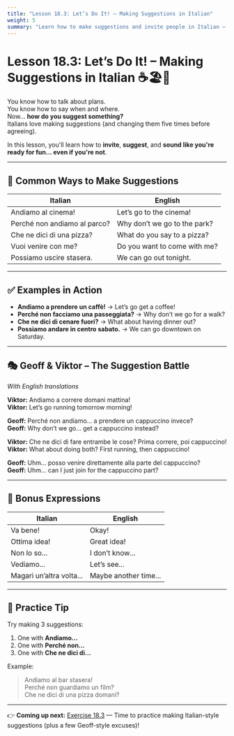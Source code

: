 ```yaml
---
title: "Lesson 18.3: Let’s Do It! – Making Suggestions in Italian"
weight: 5
summary: "Learn how to make suggestions and invite people in Italian – from casual coffee invites to overly ambitious weekend plans (Geoff-style)."
---
```


# Lesson 18.3: Let’s Do It! – Making Suggestions in Italian ☕🏖️🎉

You know how to talk about plans.  
You know how to say when and where.  
Now… **how do you suggest something?**  
Italians love making suggestions (and changing them five times before agreeing).  

In this lesson, you'll learn how to **invite**, **suggest**, and **sound like you're ready for fun... even if you're not**.

---

## 📢 Common Ways to Make Suggestions

| Italian | English |
|--------|---------|
| Andiamo al cinema! | Let’s go to the cinema! |
| Perché non andiamo al parco? | Why don’t we go to the park? |
| Che ne dici di una pizza? | What do you say to a pizza? |
| Vuoi venire con me? | Do you want to come with me? |
| Possiamo uscire stasera. | We can go out tonight. |

---

## ✅ Examples in Action

- **Andiamo a prendere un caffè!** → Let’s go get a coffee!  
- **Perché non facciamo una passeggiata?** → Why don’t we go for a walk?  
- **Che ne dici di cenare fuori?** → What about having dinner out?  
- **Possiamo andare in centro sabato.** → We can go downtown on Saturday.

---

## 🎭 Geoff & Viktor – The Suggestion Battle  
*With English translations*

**Viktor:** Andiamo a correre domani mattina!  
**Viktor:** Let’s go running tomorrow morning!

**Geoff:** Perché non andiamo… a prendere un cappuccino invece?  
**Geoff:** Why don’t we go… get a cappuccino instead?

**Viktor:** Che ne dici di fare entrambe le cose? Prima correre, poi cappuccino!  
**Viktor:** What about doing both? First running, then cappuccino!

**Geoff:** Uhm… posso venire direttamente alla parte del cappuccino?  
**Geoff:** Uhm… can I just join for the cappuccino part?

---

## 💬 Bonus Expressions

| Italian | English |
|--------|---------|
| Va bene! | Okay! |
| Ottima idea! | Great idea! |
| Non lo so... | I don’t know... |
| Vediamo... | Let’s see... |
| Magari un’altra volta... | Maybe another time... |

---

## 🧠 Practice Tip

Try making 3 suggestions:

1. One with **Andiamo...**  
2. One with **Perché non...**  
3. One with **Che ne dici di...**

Example:

> Andiamo al bar stasera!  
> Perché non guardiamo un film?  
> Che ne dici di una pizza domani?

---

👉 **Coming up next:** [Exercise 18.3](../exercise18-3) — Time to practice making Italian-style suggestions (plus a few Geoff-style excuses)!


